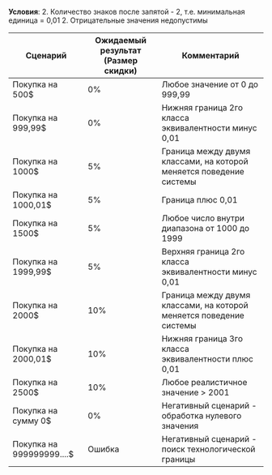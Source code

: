 
**Условия**:
2. Количество знаков после запятой - 2, т.е. минимальная единица = 0,01
2. Отрицательные значения недопустимы

| Сценарий                  | Ожидаемый результат (Размер скидки) |    Комментарий                                      |
|---------------------------|-------------------------------------|----------------------------------------------------------------------|
| Покупка на 500$           | 0%                                  | Любое значение от 0 до 999,99                                        |
| Покупка на 999,99$        | 0%                                  | Нижняя граница 2го класса эквивалентности минус 0,01                 |
| Покупка на 1000$          | 5%                                  | Граница между двумя классами, на которой меняется поведение системы  |
| Покупка на 1000,01$       | 5%                                  | Граница плюс 0,01                                                    |
| Покупка на 1500$          | 5%                                  | Любое число внутри диапазона от 1000 до 1999                         |
| Покупка на 1999,99$       | 5%                                  | Верхняя граница  2го класса эквивалентности минус 0,01               |
| Покупка на 2000$          | 10%                                 | Граница между двумя классами, на которой меняется поведение системы  |
| Покупка на 2000,01$       | 10%                                 | Нижняя граница 3го класса эквивалентности плюс 0,01                  |
| Покупка на 2500$          | 10%                                 | Любое реалистичное значение > 2001                                   |
| Покупка на сумму 0$       | 0%                                  | Негативный сценарий - обработка нулевого значения                    |
| Покупка на 999999999....$ | Ошибка                              | Негативный сценарий - поиск технологической границы                  |

